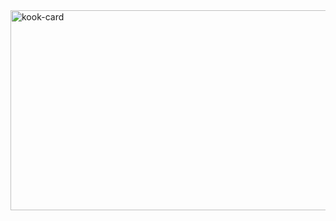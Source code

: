 <img src="https://socialify.git.ci/beijin1949/kook-card/image?description=1&font=Bitter&forks=1&language=1&logo=https%3A%2F%2Fimg.kookapp.cn%2Fassets%2F2024-10%2F12%2FgQFnDlBhTp0ep0j0.png&name=1&pattern=Brick%20Wall&stargazers=1&theme=Auto" alt="kook-card" width="640" height="320" />
